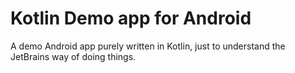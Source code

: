 # Kotlin Demo app for Android

A demo Android app purely written in Kotlin, just to understand the JetBrains way of doing things.
